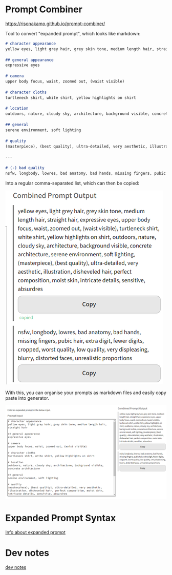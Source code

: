 # Prompt Combiner
https://risonakamo.github.io/prompt-combiner/

Tool to convert "expanded prompt", which looks like markdown:

```markdown
# character appearance
yellow eyes, light grey hair, grey skin tone, medium length hair, straight hair

## general appearance
expressive eyes

# camera
upper body focus, waist, zoomed out, (waist visible)

# character cloths
turtleneck shirt, white shirt, yellow highlights on shirt

# location
outdoors, nature, cloudy sky, architecture, background visible, concrete architecture

## general
serene environment, soft lighting

# quality
(masterpiece), (best quality), ultra-detailed, very aesthetic, illustration, disheveled hair, perfect composition, moist skin, intricate details, sensitive, absurdres

---

# (-) bad quality
nsfw, longbody, lowres, bad anatomy, bad hands, missing fingers, pubic hair, extra digit, fewer digits, cropped, worst quality, low quality, very displeasing, blurry, distorted faces, unrealistic proportions
```

Into a regular comma-separated list, which can then be copied:

![](./doc/img/1.png)

With this, you can organise your prompts as markdown files and easily copy paste into generator.

![](./doc/img/2.png)

# Expanded Prompt Syntax
[Info about expanded prompt](./doc/expanded_prompt_rules.md)

# Dev notes
[dev notes](./doc/dev-notes.md)